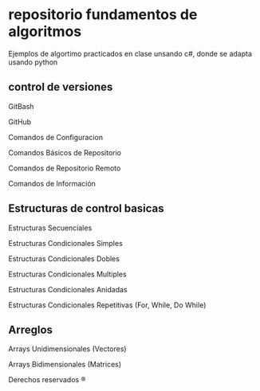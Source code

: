 # repositorio fundamentos de algoritmos 

Ejemplos de algortimo practicados en clase unsando c#, donde se adapta usando python

## control de versiones 
GitBash

GitHub

Comandos de Configuracion

Comandos Básicos de Repositorio

Comandos de Repositorio Remoto

Comandos de Información

## Estructuras de control basicas 
Estructuras Secuenciales

Estructuras Condicionales Simples

Estructuras Condicionales Dobles

Estructuras Condicionales Multiples

Estructuras Condicionales Anidadas

Estructuras Condicionales Repetitivas (For, While, Do While)


## Arreglos 
Arrays Unidimensionales (Vectores)

Arrays Bidimensionales (Matrices)


Derechos reservados ®

